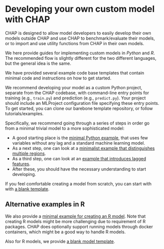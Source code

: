 # Developing your own custom model with CHAP

CHAP is designed to allow model developers to easily develop their own models outside CHAP and use CHAP to benchmark/evaluate their models, or to import and use utility functions from CHAP in their own models.

We here provide guides for implementing custom models in *Python* and *R*. The recommended flow is slightly different for the two different languages, but the general idea is the same.

We have provided several example code base templates that contain minimal code and instructions on how to get started.

We recommend developing your model as a custom Python project, separate from the CHAP codebase, with command-line entry points for training 
(e.g., `train.py`) and prediction (e.g., `predict.py`). Your project should include an MLProject configuration file specifying these entry points. 
To get started, you can clone our barebone template repository, or follow tutorials/examples.

Specifically, we recommend going through a series of steps in order go from a minimal trivial model to a more sophisticated model:

- A good starting place is the [minimal Python example](https://github.com/dhis2-chap/minimalist_example), that uses few variables without any lag and a standard machine learning model.
- As a next step, one can look at a [minimalist example that distinguishes multiple regions](https://github.com/dhis2-chap/minimalist_multiregion).
- As a third step, one can look at an [example that introduces lagged features](https://github.com/dhis2-chap/minimalist_example_lag).
- After these, you should have the necessary understanding to start developing.  

If you feel comfortable creating a model from scratch, you can start with with [a blank template](https://github.com/dhis2-chap/chap_model_template).


## Alternative examples in R

We also provide a [minimal example for creating an R model](https://github.com/dhis2-chap/minimalist_example_r).
Note that creating R models might be more challenging due to requirement of R packages. CHAP does optionally support running models through docker containers,
which might be a good way to handle R models.

Also for R models, we provide [a blank model template](https://github.com/dhis2-chap/chap_model_template_r).






